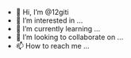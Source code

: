 - 👋 Hi, I’m @12giti
- 👀 I’m interested in ...
- 🌱 I’m currently learning ...
- 💞️ I’m looking to collaborate on ...
- 📫 How to reach me ...

<!---
12giti/12giti is a ✨ special ✨ repository because its `README.md` (this file) appears on your GitHub profile.
You can click the Preview link to take a look at your changes.
--->

